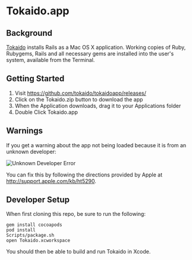# Tokaido.app

## Background
[Tokaido](http://yehudakatz.com/2012/04/13/tokaido-my-hopes-and-dreams)
installs Rails as a Mac OS X application.
Working copies of Ruby, Rubygems, Rails and all necessary gems
are installed into the user's system, available from the Terminal.

## Getting Started
1. Visit https://github.com/tokaido/tokaidoapp/releases/
2. Click on the Tokaido.zip button to download the app
3. When the Application downloads, drag it to your Applications folder
4. Double Click Tokaido.app

## Warnings

If you get a warning about the app not being loaded because it is from an unknown developer:

![Unknown Developer Error](https://cloud.githubusercontent.com/assets/22501/2796617/7526189c-cc12-11e3-963e-78a89d0cd66b.png)

You can fix this by following the directions provided by Apple at http://support.apple.com/kb/ht5290.

## Developer Setup

When first cloning this repo, be sure to run the following:

    gem install cocoapods
    pod install
    Scripts/package.sh
    open Tokaido.xcworkspace

You should then be able to build and run Tokaido in Xcode.
